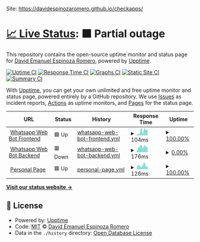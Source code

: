 Site: https://davidespinozaromero.github.io/checkapps/

# [📈 Live Status](https://demo.upptime.js.org): <!--live status--> **🟧 Partial outage**

This repository contains the open-source uptime monitor and status page for [David Emanuel Espinoza Romero](https://davidespinozaromero.github.io/), powered by [Upptime](https://github.com/upptime/upptime).

[![Uptime CI](https://github.com/DavidEspinozaRomero/checkapps/workflows/Uptime%20CI/badge.svg)](https://github.com/DavidEspinozaRomero/checkapps/actions?query=workflow%3A%22Uptime+CI%22)
[![Response Time CI](https://github.com/DavidEspinozaRomero/checkapps/workflows/Response%20Time%20CI/badge.svg)](https://github.com/DavidEspinozaRomero/checkapps/actions?query=workflow%3A%22Response+Time+CI%22)
[![Graphs CI](https://github.com/DavidEspinozaRomero/checkapps/workflows/Graphs%20CI/badge.svg)](https://github.com/DavidEspinozaRomero/checkapps/actions?query=workflow%3A%22Graphs+CI%22)
[![Static Site CI](https://github.com/DavidEspinozaRomero/checkapps/workflows/Static%20Site%20CI/badge.svg)](https://github.com/DavidEspinozaRomero/checkapps/actions?query=workflow%3A%22Static+Site+CI%22)
[![Summary CI](https://github.com/DavidEspinozaRomero/checkapps/workflows/Summary%20CI/badge.svg)](https://github.com/DavidEspinozaRomero/checkapps/actions?query=workflow%3A%22Summary+CI%22)

With [Upptime](https://upptime.js.org), you can get your own unlimited and free uptime monitor and status page, powered entirely by a GitHub repository. We use [Issues](https://github.com/DavidEspinozaRomero/checkapps/issues) as incident reports, [Actions](https://github.com/DavidEspinozaRomero/checkapps/actions) as uptime monitors, and [Pages](https://demo.upptime.js.org) for the status page.

<!--start: status pages-->
<!-- This summary is generated by Upptime (https://github.com/upptime/upptime) -->
<!-- Do not edit this manually, your changes will be overwritten -->
<!-- prettier-ignore -->
| URL | Status | History | Response Time | Uptime |
| --- | ------ | ------- | ------------- | ------ |
| <img alt="" src="https://icons.duckduckgo.com/ip3/wwbot.netlify.app.ico" height="13"> [Whatsapp Web Bot Frontend](https://wwbot.netlify.app) | 🟩 Up | [whatsapp-web-bot-frontend.yml](https://github.com/DavidEspinozaRomero/checkapps/commits/HEAD/history/whatsapp-web-bot-frontend.yml) | <details><summary><img alt="Response time graph" src="./graphs/whatsapp-web-bot-frontend/response-time-week.png" height="20"> 104ms</summary><br><a href="https://DavidEspinozaRomero.github.io/checkapps/history/whatsapp-web-bot-frontend"><img alt="Response time 143" src="https://img.shields.io/endpoint?url=https%3A%2F%2Fraw.githubusercontent.com%2FDavidEspinozaRomero%2Fcheckapps%2FHEAD%2Fapi%2Fwhatsapp-web-bot-frontend%2Fresponse-time.json"></a><br><a href="https://DavidEspinozaRomero.github.io/checkapps/history/whatsapp-web-bot-frontend"><img alt="24-hour response time 143" src="https://img.shields.io/endpoint?url=https%3A%2F%2Fraw.githubusercontent.com%2FDavidEspinozaRomero%2Fcheckapps%2FHEAD%2Fapi%2Fwhatsapp-web-bot-frontend%2Fresponse-time-day.json"></a><br><a href="https://DavidEspinozaRomero.github.io/checkapps/history/whatsapp-web-bot-frontend"><img alt="7-day response time 104" src="https://img.shields.io/endpoint?url=https%3A%2F%2Fraw.githubusercontent.com%2FDavidEspinozaRomero%2Fcheckapps%2FHEAD%2Fapi%2Fwhatsapp-web-bot-frontend%2Fresponse-time-week.json"></a><br><a href="https://DavidEspinozaRomero.github.io/checkapps/history/whatsapp-web-bot-frontend"><img alt="30-day response time 149" src="https://img.shields.io/endpoint?url=https%3A%2F%2Fraw.githubusercontent.com%2FDavidEspinozaRomero%2Fcheckapps%2FHEAD%2Fapi%2Fwhatsapp-web-bot-frontend%2Fresponse-time-month.json"></a><br><a href="https://DavidEspinozaRomero.github.io/checkapps/history/whatsapp-web-bot-frontend"><img alt="1-year response time 155" src="https://img.shields.io/endpoint?url=https%3A%2F%2Fraw.githubusercontent.com%2FDavidEspinozaRomero%2Fcheckapps%2FHEAD%2Fapi%2Fwhatsapp-web-bot-frontend%2Fresponse-time-year.json"></a></details> | <details><summary><a href="https://DavidEspinozaRomero.github.io/checkapps/history/whatsapp-web-bot-frontend">100.00%</a></summary><a href="https://DavidEspinozaRomero.github.io/checkapps/history/whatsapp-web-bot-frontend"><img alt="All-time uptime 99.99%" src="https://img.shields.io/endpoint?url=https%3A%2F%2Fraw.githubusercontent.com%2FDavidEspinozaRomero%2Fcheckapps%2FHEAD%2Fapi%2Fwhatsapp-web-bot-frontend%2Fuptime.json"></a><br><a href="https://DavidEspinozaRomero.github.io/checkapps/history/whatsapp-web-bot-frontend"><img alt="24-hour uptime 100.00%" src="https://img.shields.io/endpoint?url=https%3A%2F%2Fraw.githubusercontent.com%2FDavidEspinozaRomero%2Fcheckapps%2FHEAD%2Fapi%2Fwhatsapp-web-bot-frontend%2Fuptime-day.json"></a><br><a href="https://DavidEspinozaRomero.github.io/checkapps/history/whatsapp-web-bot-frontend"><img alt="7-day uptime 100.00%" src="https://img.shields.io/endpoint?url=https%3A%2F%2Fraw.githubusercontent.com%2FDavidEspinozaRomero%2Fcheckapps%2FHEAD%2Fapi%2Fwhatsapp-web-bot-frontend%2Fuptime-week.json"></a><br><a href="https://DavidEspinozaRomero.github.io/checkapps/history/whatsapp-web-bot-frontend"><img alt="30-day uptime 100.00%" src="https://img.shields.io/endpoint?url=https%3A%2F%2Fraw.githubusercontent.com%2FDavidEspinozaRomero%2Fcheckapps%2FHEAD%2Fapi%2Fwhatsapp-web-bot-frontend%2Fuptime-month.json"></a><br><a href="https://DavidEspinozaRomero.github.io/checkapps/history/whatsapp-web-bot-frontend"><img alt="1-year uptime 99.99%" src="https://img.shields.io/endpoint?url=https%3A%2F%2Fraw.githubusercontent.com%2FDavidEspinozaRomero%2Fcheckapps%2FHEAD%2Fapi%2Fwhatsapp-web-bot-frontend%2Fuptime-year.json"></a></details>
| <img alt="" src="https://icons.duckduckgo.com/ip3/backwawbot.onrender.com.ico" height="13"> [Whatsapp Web Bot Backend](https://backwawbot.onrender.com/seed) | 🟥 Down | [whatsapp-web-bot-backend.yml](https://github.com/DavidEspinozaRomero/checkapps/commits/HEAD/history/whatsapp-web-bot-backend.yml) | <details><summary><img alt="Response time graph" src="./graphs/whatsapp-web-bot-backend/response-time-week.png" height="20"> 176ms</summary><br><a href="https://DavidEspinozaRomero.github.io/checkapps/history/whatsapp-web-bot-backend"><img alt="Response time 230" src="https://img.shields.io/endpoint?url=https%3A%2F%2Fraw.githubusercontent.com%2FDavidEspinozaRomero%2Fcheckapps%2FHEAD%2Fapi%2Fwhatsapp-web-bot-backend%2Fresponse-time.json"></a><br><a href="https://DavidEspinozaRomero.github.io/checkapps/history/whatsapp-web-bot-backend"><img alt="24-hour response time 150" src="https://img.shields.io/endpoint?url=https%3A%2F%2Fraw.githubusercontent.com%2FDavidEspinozaRomero%2Fcheckapps%2FHEAD%2Fapi%2Fwhatsapp-web-bot-backend%2Fresponse-time-day.json"></a><br><a href="https://DavidEspinozaRomero.github.io/checkapps/history/whatsapp-web-bot-backend"><img alt="7-day response time 176" src="https://img.shields.io/endpoint?url=https%3A%2F%2Fraw.githubusercontent.com%2FDavidEspinozaRomero%2Fcheckapps%2FHEAD%2Fapi%2Fwhatsapp-web-bot-backend%2Fresponse-time-week.json"></a><br><a href="https://DavidEspinozaRomero.github.io/checkapps/history/whatsapp-web-bot-backend"><img alt="30-day response time 215" src="https://img.shields.io/endpoint?url=https%3A%2F%2Fraw.githubusercontent.com%2FDavidEspinozaRomero%2Fcheckapps%2FHEAD%2Fapi%2Fwhatsapp-web-bot-backend%2Fresponse-time-month.json"></a><br><a href="https://DavidEspinozaRomero.github.io/checkapps/history/whatsapp-web-bot-backend"><img alt="1-year response time 232" src="https://img.shields.io/endpoint?url=https%3A%2F%2Fraw.githubusercontent.com%2FDavidEspinozaRomero%2Fcheckapps%2FHEAD%2Fapi%2Fwhatsapp-web-bot-backend%2Fresponse-time-year.json"></a></details> | <details><summary><a href="https://DavidEspinozaRomero.github.io/checkapps/history/whatsapp-web-bot-backend">0.00%</a></summary><a href="https://DavidEspinozaRomero.github.io/checkapps/history/whatsapp-web-bot-backend"><img alt="All-time uptime 8.50%" src="https://img.shields.io/endpoint?url=https%3A%2F%2Fraw.githubusercontent.com%2FDavidEspinozaRomero%2Fcheckapps%2FHEAD%2Fapi%2Fwhatsapp-web-bot-backend%2Fuptime.json"></a><br><a href="https://DavidEspinozaRomero.github.io/checkapps/history/whatsapp-web-bot-backend"><img alt="24-hour uptime 0.00%" src="https://img.shields.io/endpoint?url=https%3A%2F%2Fraw.githubusercontent.com%2FDavidEspinozaRomero%2Fcheckapps%2FHEAD%2Fapi%2Fwhatsapp-web-bot-backend%2Fuptime-day.json"></a><br><a href="https://DavidEspinozaRomero.github.io/checkapps/history/whatsapp-web-bot-backend"><img alt="7-day uptime 0.00%" src="https://img.shields.io/endpoint?url=https%3A%2F%2Fraw.githubusercontent.com%2FDavidEspinozaRomero%2Fcheckapps%2FHEAD%2Fapi%2Fwhatsapp-web-bot-backend%2Fuptime-week.json"></a><br><a href="https://DavidEspinozaRomero.github.io/checkapps/history/whatsapp-web-bot-backend"><img alt="30-day uptime 0.00%" src="https://img.shields.io/endpoint?url=https%3A%2F%2Fraw.githubusercontent.com%2FDavidEspinozaRomero%2Fcheckapps%2FHEAD%2Fapi%2Fwhatsapp-web-bot-backend%2Fuptime-month.json"></a><br><a href="https://DavidEspinozaRomero.github.io/checkapps/history/whatsapp-web-bot-backend"><img alt="1-year uptime 0.00%" src="https://img.shields.io/endpoint?url=https%3A%2F%2Fraw.githubusercontent.com%2FDavidEspinozaRomero%2Fcheckapps%2FHEAD%2Fapi%2Fwhatsapp-web-bot-backend%2Fuptime-year.json"></a></details>
| <img alt="" src="https://icons.duckduckgo.com/ip3/davidespinozaromero.github.io.ico" height="13"> [Personal Page](https://davidespinozaromero.github.io) | 🟩 Up | [personal-page.yml](https://github.com/DavidEspinozaRomero/checkapps/commits/HEAD/history/personal-page.yml) | <details><summary><img alt="Response time graph" src="./graphs/personal-page/response-time-week.png" height="20"> 126ms</summary><br><a href="https://DavidEspinozaRomero.github.io/checkapps/history/personal-page"><img alt="Response time 94" src="https://img.shields.io/endpoint?url=https%3A%2F%2Fraw.githubusercontent.com%2FDavidEspinozaRomero%2Fcheckapps%2FHEAD%2Fapi%2Fpersonal-page%2Fresponse-time.json"></a><br><a href="https://DavidEspinozaRomero.github.io/checkapps/history/personal-page"><img alt="24-hour response time 107" src="https://img.shields.io/endpoint?url=https%3A%2F%2Fraw.githubusercontent.com%2FDavidEspinozaRomero%2Fcheckapps%2FHEAD%2Fapi%2Fpersonal-page%2Fresponse-time-day.json"></a><br><a href="https://DavidEspinozaRomero.github.io/checkapps/history/personal-page"><img alt="7-day response time 126" src="https://img.shields.io/endpoint?url=https%3A%2F%2Fraw.githubusercontent.com%2FDavidEspinozaRomero%2Fcheckapps%2FHEAD%2Fapi%2Fpersonal-page%2Fresponse-time-week.json"></a><br><a href="https://DavidEspinozaRomero.github.io/checkapps/history/personal-page"><img alt="30-day response time 118" src="https://img.shields.io/endpoint?url=https%3A%2F%2Fraw.githubusercontent.com%2FDavidEspinozaRomero%2Fcheckapps%2FHEAD%2Fapi%2Fpersonal-page%2Fresponse-time-month.json"></a><br><a href="https://DavidEspinozaRomero.github.io/checkapps/history/personal-page"><img alt="1-year response time 98" src="https://img.shields.io/endpoint?url=https%3A%2F%2Fraw.githubusercontent.com%2FDavidEspinozaRomero%2Fcheckapps%2FHEAD%2Fapi%2Fpersonal-page%2Fresponse-time-year.json"></a></details> | <details><summary><a href="https://DavidEspinozaRomero.github.io/checkapps/history/personal-page">100.00%</a></summary><a href="https://DavidEspinozaRomero.github.io/checkapps/history/personal-page"><img alt="All-time uptime 100.00%" src="https://img.shields.io/endpoint?url=https%3A%2F%2Fraw.githubusercontent.com%2FDavidEspinozaRomero%2Fcheckapps%2FHEAD%2Fapi%2Fpersonal-page%2Fuptime.json"></a><br><a href="https://DavidEspinozaRomero.github.io/checkapps/history/personal-page"><img alt="24-hour uptime 100.00%" src="https://img.shields.io/endpoint?url=https%3A%2F%2Fraw.githubusercontent.com%2FDavidEspinozaRomero%2Fcheckapps%2FHEAD%2Fapi%2Fpersonal-page%2Fuptime-day.json"></a><br><a href="https://DavidEspinozaRomero.github.io/checkapps/history/personal-page"><img alt="7-day uptime 100.00%" src="https://img.shields.io/endpoint?url=https%3A%2F%2Fraw.githubusercontent.com%2FDavidEspinozaRomero%2Fcheckapps%2FHEAD%2Fapi%2Fpersonal-page%2Fuptime-week.json"></a><br><a href="https://DavidEspinozaRomero.github.io/checkapps/history/personal-page"><img alt="30-day uptime 100.00%" src="https://img.shields.io/endpoint?url=https%3A%2F%2Fraw.githubusercontent.com%2FDavidEspinozaRomero%2Fcheckapps%2FHEAD%2Fapi%2Fpersonal-page%2Fuptime-month.json"></a><br><a href="https://DavidEspinozaRomero.github.io/checkapps/history/personal-page"><img alt="1-year uptime 100.00%" src="https://img.shields.io/endpoint?url=https%3A%2F%2Fraw.githubusercontent.com%2FDavidEspinozaRomero%2Fcheckapps%2FHEAD%2Fapi%2Fpersonal-page%2Fuptime-year.json"></a></details>

<!--end: status pages-->

[**Visit our status website →**](https://demo.upptime.js.org)

## 📄 License

- Powered by: [Upptime](https://github.com/upptime/upptime)
- Code: [MIT](./LICENSE) © [David Emanuel Espinoza Romero](https://davidespinozaromero.github.io/)
- Data in the `./history` directory: [Open Database License](https://opendatacommons.org/licenses/odbl/1-0/)
